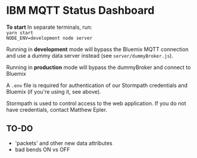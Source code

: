 # IBM MQTT Status Dashboard  

**To start**
In separate terminals, run:  
`yarn start`  
`NODE_ENV=development node server`  

Running in **development** mode will bypass the Bluemix MQTT connection and use a dummy data server instead (see `server/dummyBroker.js`). 

Running in **production** mode will bypass the dummyBroker and connect to Bluemix

A `.env` file is required for authentication of our Stormpath credentials and Bluemix (if you're using it, see above). 

Stormpath is used to control access to the web application. If you do not have credentials, contact Matthew Epler.

## TO-DO
- 'packets' and other new data attributes
- bad bends ON vs OFF

